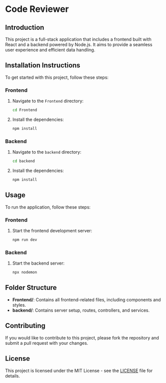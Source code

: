 # Code Reviewer

## Introduction
This project is a full-stack application that includes a frontend built with React and a backend powered by Node.js. It aims to provide a seamless user experience and efficient data handling.

## Installation Instructions
To get started with this project, follow these steps:

### Frontend
1. Navigate to the `Frontend` directory:
   ```bash
   cd Frontend
   ```
2. Install the dependencies:
   ```bash
   npm install
   ```

### Backend
1. Navigate to the `backend` directory:
   ```bash
   cd backend
   ```
2. Install the dependencies:
   ```bash
   npm install
   ```

## Usage
To run the application, follow these steps:

### Frontend
1. Start the frontend development server:
   ```bash
   npm run dev
   ```

### Backend
1. Start the backend server:
   ```bash
   npx nodemon
   ```

## Folder Structure
- **Frontend/**: Contains all frontend-related files, including components and styles.
- **backend/**: Contains server setup, routes, controllers, and services.

## Contributing
If you would like to contribute to this project, please fork the repository and submit a pull request with your changes.

## License
This project is licensed under the MIT License - see the [LICENSE](LICENSE) file for details.
